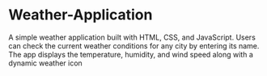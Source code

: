 # Weather-Application
A simple weather application built with HTML, CSS, and JavaScript. Users can check the current weather conditions for any city by entering its name. The app displays the temperature, humidity, and wind speed along with a dynamic weather icon
